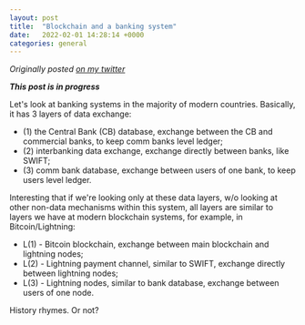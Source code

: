 ```yaml
---
layout: post
title:  "Blockchain and a banking system"
date:   2022-02-01 14:28:14 +0000
categories: general
---
```


*Originally posted [on my twitter](twitter.com/dashtiev)*

***This post is in progress***

Let's look at banking systems in the majority of modern countries. Basically, it has 3 layers of data exchange:
- (1) the Central Bank (CB) database, exchange between the CB and commercial banks, to keep comm banks level ledger;
- (2) interbanking data exchange, exchange directly between banks, like SWIFT;
- (3) comm bank database, exchange between users of one bank, to keep users level ledger.

Interesting that if we're looking only at these data layers, w/o looking at other non-data mechanisms within this system, all layers are similar to layers we have at modern blockchain systems, for example, in Bitcoin/Lightning:
- L(1) - Bitcoin blockchain, exchange between main blockchain and lightning nodes;
- L(2) - Lightning payment channel, similar to SWIFT, exchange directly between lightning nodes;
- L(3) - Lightning nodes, similar to bank database, exchange between users of one node.

History rhymes. Or not?
